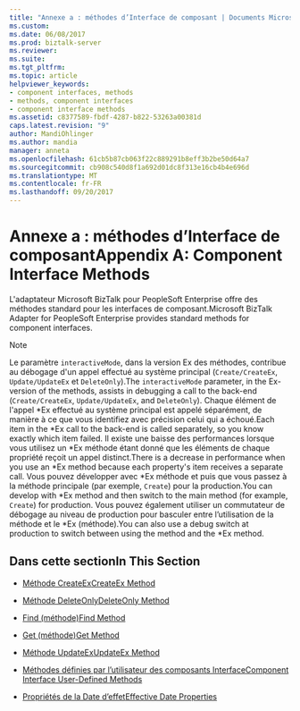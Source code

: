 ```yaml
---
title: "Annexe a : méthodes d’Interface de composant | Documents Microsoft"
ms.custom: 
ms.date: 06/08/2017
ms.prod: biztalk-server
ms.reviewer: 
ms.suite: 
ms.tgt_pltfrm: 
ms.topic: article
helpviewer_keywords:
- component interfaces, methods
- methods, component interfaces
- component interface methods
ms.assetid: c8377589-fbdf-4287-b822-53263a00381d
caps.latest.revision: "9"
author: MandiOhlinger
ms.author: mandia
manager: anneta
ms.openlocfilehash: 61cb5b87cb063f22c889291b8eff3b2be50d64a7
ms.sourcegitcommit: cb908c540d8f1a692d01dc8f313e16cb4b4e696d
ms.translationtype: MT
ms.contentlocale: fr-FR
ms.lasthandoff: 09/20/2017
---
```

# <a name="appendix-a-component-interface-methods"></a><span data-ttu-id="851dd-102">Annexe a : méthodes d’Interface de composant</span><span class="sxs-lookup"><span data-stu-id="851dd-102">Appendix A: Component Interface Methods</span></span>
<span data-ttu-id="851dd-103">L'adaptateur Microsoft BizTalk pour PeopleSoft Enterprise offre des méthodes standard pour les interfaces de composant.</span><span class="sxs-lookup"><span data-stu-id="851dd-103">Microsoft BizTalk Adapter for PeopleSoft Enterprise provides standard methods for component interfaces.</span></span>  
  
> [!NOTE]
>  <span data-ttu-id="851dd-104">Le paramètre `interactiveMode`, dans la version Ex des méthodes, contribue au débogage d'un appel effectué au système principal (`Create/CreateEx`, `Update/UpdateEx` et `DeleteOnly`).</span><span class="sxs-lookup"><span data-stu-id="851dd-104">The `interactiveMode` parameter, in the Ex-version of the methods, assists in debugging a call to the back-end (`Create/CreateEx`, `Update/UpdateEx`, and `DeleteOnly`).</span></span> <span data-ttu-id="851dd-105">Chaque élément de l'appel *Ex effectué au système principal est appelé séparément, de manière à ce que vous identifiez avec précision celui qui a échoué.</span><span class="sxs-lookup"><span data-stu-id="851dd-105">Each item in the *Ex call to the back-end is called separately, so you know exactly which item failed.</span></span> <span data-ttu-id="851dd-106">Il existe une baisse des performances lorsque vous utilisez un \*Ex méthode étant donné que les éléments de chaque propriété reçoit un appel distinct.</span><span class="sxs-lookup"><span data-stu-id="851dd-106">There is a decrease in performance when you use an \*Ex method because each property's item receives a separate call.</span></span> <span data-ttu-id="851dd-107">Vous pouvez développer avec \*Ex méthode et puis que vous passez à la méthode principale (par exemple, `Create`) pour la production.</span><span class="sxs-lookup"><span data-stu-id="851dd-107">You can develop with \*Ex method and then switch to the main method (for example, `Create`) for production.</span></span> <span data-ttu-id="851dd-108">Vous pouvez également utiliser un commutateur de débogage au niveau de production pour basculer entre l’utilisation de la méthode et le \*Ex (méthode).</span><span class="sxs-lookup"><span data-stu-id="851dd-108">You can also use a debug switch at production to switch between using the method and the \*Ex method.</span></span>  
  
## <a name="in-this-section"></a><span data-ttu-id="851dd-109">Dans cette section</span><span class="sxs-lookup"><span data-stu-id="851dd-109">In This Section</span></span>  
  
-   [<span data-ttu-id="851dd-110">Méthode CreateEx</span><span class="sxs-lookup"><span data-stu-id="851dd-110">CreateEx Method</span></span>](../core/createex-method.md)  
  
-   [<span data-ttu-id="851dd-111">Méthode DeleteOnly</span><span class="sxs-lookup"><span data-stu-id="851dd-111">DeleteOnly Method</span></span>](../core/deleteonly-method.md)  
  
-   [<span data-ttu-id="851dd-112">Find (méthode)</span><span class="sxs-lookup"><span data-stu-id="851dd-112">Find Method</span></span>](../core/find-method.md)  
  
-   [<span data-ttu-id="851dd-113">Get (méthode)</span><span class="sxs-lookup"><span data-stu-id="851dd-113">Get Method</span></span>](../core/get-method.md)  
  
-   [<span data-ttu-id="851dd-114">Méthode UpdateEx</span><span class="sxs-lookup"><span data-stu-id="851dd-114">UpdateEx Method</span></span>](../core/updateex-method.md)  
  
-   [<span data-ttu-id="851dd-115">Méthodes définies par l’utilisateur des composants Interface</span><span class="sxs-lookup"><span data-stu-id="851dd-115">Component Interface User-Defined Methods</span></span>](../core/component-interface-user-defined-methods.md)  
  
-   [<span data-ttu-id="851dd-116">Propriétés de la Date d’effet</span><span class="sxs-lookup"><span data-stu-id="851dd-116">Effective Date Properties</span></span>](../core/effective-date-properties.md)